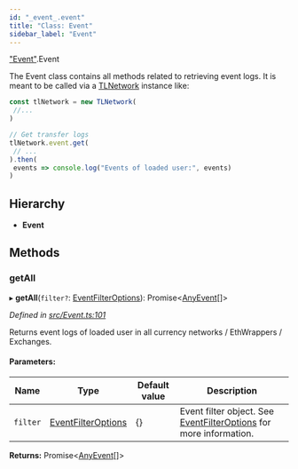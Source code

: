 ```yaml
---
id: "_event_.event"
title: "Class: Event"
sidebar_label: "Event"
---
```


["Event"](../modules/_event_.md).Event

The Event class contains all methods related to retrieving event logs.
It is meant to be called via a [TLNetwork](_tlnetwork_.tlnetwork.md) instance like:
```typescript
const tlNetwork = new TLNetwork(
 //...
)

// Get transfer logs
tlNetwork.event.get(
 // ...
).then(
 events => console.log("Events of loaded user:", events)
)
```

## Hierarchy

* **Event**

## Methods

### getAll

▸ **getAll**(`filter?`: [EventFilterOptions](../interfaces/_typings_.eventfilteroptions.md)): Promise&#60;[AnyEvent](../modules/_typings_.md#anyevent)[]>

*Defined in [src/Event.ts:101](https://github.com/trustlines-protocol/clientlib/blob/4830efe/src/Event.ts#L101)*

Returns event logs of loaded user in all currency networks / EthWrappers / Exchanges.

#### Parameters:

Name | Type | Default value | Description |
------ | ------ | ------ | ------ |
`filter` | [EventFilterOptions](../interfaces/_typings_.eventfilteroptions.md) | {} | Event filter object. See [EventFilterOptions](../interfaces/_typings_.eventfilteroptions.md) for more information. |

**Returns:** Promise&#60;[AnyEvent](../modules/_typings_.md#anyevent)[]>
